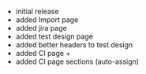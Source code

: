 * initial release
* added Import page
* added jira page
* added test design page
* added better headers to test design
* added CI page +
* added CI page sections (auto-assign)
